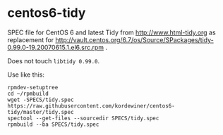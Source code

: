 # centos6-tidy
SPEC file for CentOS 6 and latest Tidy from http://www.html-tidy.org as replacement for 
http://vault.centos.org/6.7/os/Source/SPackages/tidy-0.99.0-19.20070615.1.el6.src.rpm .

Does not touch `libtidy 0.99.0`.

Use like this:

    rpmdev-setuptree
    cd ~/rpmbuild
    wget -SPECS/tidy.spec https://raw.githubusercontent.com/kordewiner/centos6-tidy/master/tidy.spec
    spectool --get-files --sourcedir SPECS/tidy.spec
    rpmbuild --ba SPECS/tidy.spec
